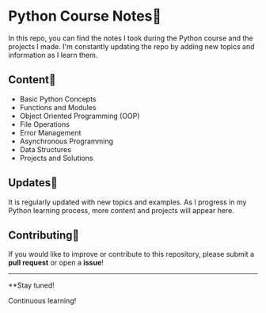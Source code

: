 # Python Course Notes📌

In this repo, you can find the notes I took during the Python course and the projects I made. I'm constantly updating the repo by adding new topics and information as I learn them.

## Content📌

- Basic Python Concepts
- Functions and Modules
- Object Oriented Programming (OOP)
- File Operations
- Error Management
- Asynchronous Programming
- Data Structures
- Projects and Solutions

## Updates📌

It is regularly updated with new topics and examples. As I progress in my Python learning process, more content and projects will appear here.

## Contributing📌

If you would like to improve or contribute to this repository, please submit a **pull request** or open a **issue**!

---

**Stay tuned!

Continuous learning!
